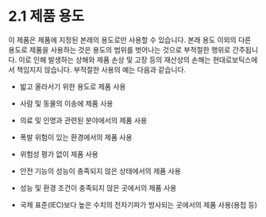 # 2.1 제품 용도

이 제품은 제품에 지정된 본래의 용도로만 사용할 수 있습니다. 본래 용도 이외의 다른 용도로 제품을 사용하는 것은 용도의 범위를 벗어나는 것으로 부적절한 행위로 간주됩니다. 이로 인해 발생하는 상해와 제품 손상 및 고장 등의 재산상의 손해는 현대로보틱스에서 책임지지 않습니다. 부적절한 사용의 예는 다음과 같습니다.

* 밟고 올라서기 위한 용도로 제품 사용

* 사람 및 동물의 이송에 제품 사용

* 의료 및 인명과 관련된 분야에서의 제품 사용

* 폭발 위험이 있는 환경에서의 제품 사용

* 위험성 평가 없이 제품 사용

* 안전 기능의 성능이 충족되지 않은 상태에서의 제품 사용

* 성능 및 환경 조건이 충족되지 않은 곳에서의 제품 사용

* 국제 표준\(IEC\)보다 높은 수치의 전자기파가 방사되는 곳에서의 제품 사용\(용접 등\)

